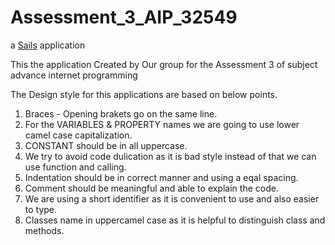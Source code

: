 # Assessment_3_AIP_32549

a [Sails](http://sailsjs.org) application

This the application Created by Our group for the Assessment 3 of subject advance internet programming

The Design style for this applications are based on below points.

1. Braces - Opening brakets go on the same line.
2. For the VARIABLES & PROPERTY names we are going to use lower camel case capitalization.
3. CONSTANT should be in all uppercase.
4. We try to avoid code dulication as it is bad style instead of that we can use function and calling.
5. Indentation should be in correct manner and using a eqal spacing.
6. Comment should be meaningful and able to explain the code.
7. We are using a short identifier as it is convenient to use and also easier to type.
8. Classes name in uppercamel case as it is helpful to distinguish class and methods.
